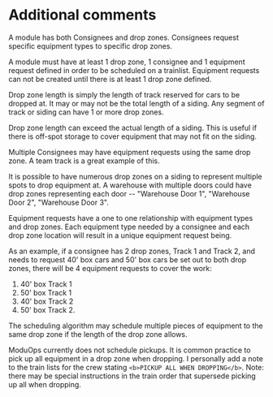 # Additional comments

A module has both Consignees and drop zones. Consignees request specific equipment types to specific drop zones.

A module must have at least 1 drop zone, 1 consignee and 1 equipment request defined in order to be scheduled on a trainlist. Equipment requests can not be created until there is at least 1 drop zone defined.

Drop zone length is simply the length of track reserved for cars to be dropped at. It may or may not be the total length of a siding. Any segment of track or siding can have 1 or more drop zones.

Drop zone length can exceed the actual length of a siding. This is useful if there is off-spot storage to cover equipment that may not fit on the siding.

Multiple Consignees may have equipment requests using the same drop zone. A team track is a great example of this.

It is possible to have numerous drop zones on a siding to represent multiple spots to drop equipment at. A warehouse with multiple doors could have drop zones representing each door -- "Warehouse Door 1", "Warehouse Door 2", "Warehouse Door 3".

Equipment requests have a one to one relationship with equipment types and drop zones. Each equipment type needed by a consignee and each drop zone location will result in a unique equipment request being.

As an example, if a consignee has 2 drop zones, Track 1 and Track 2, and needs to request 40' box cars and 50' box cars be set out to both drop zones, there will be 4 equipment requests to cover the work:

1. 40' box Track 1
2. 50' box Track 1
3. 40' box Track 2
4. 50' box Track 2.

The scheduling algorithm may schedule multiple pieces of equipment to the same drop zone if the length of the drop zone allows.

ModuOps currently does not schedule pickups. It is common practice to pick up all equipment in a drop zone when dropping. I personally add a note to the train lists for the crew stating `<b>PICKUP ALL WHEN DROPPING</b>`. Note: there may be special instructions in the train order that supersede picking up all when dropping.
